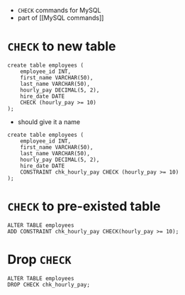 - `CHECK` commands for MySQL
- part of [[MySQL commands]]

# `CHECK` to new table
```mysql
create table employees (
	employee_id INT,
	first_name VARCHAR(50),
	last_name VARCHAR(50),
	hourly_pay DECIMAL(5, 2),
	hire_date DATE 
	CHECK (hourly_pay >= 10)
);
```
- should give it a name
```mysql
create table employees (
	employee_id INT,
	first_name VARCHAR(50),
	last_name VARCHAR(50),
	hourly_pay DECIMAL(5, 2),
	hire_date DATE 
	CONSTRAINT chk_hourly_pay CHECK (hourly_pay >= 10)
);
```

# `CHECK` to pre-existed table
```mysql
ALTER TABLE employees
ADD CONSTRAINT chk_hourly_pay CHECK(hourly_pay >= 10);
```

# Drop `CHECK`
```mysql
ALTER TABLE employees
DROP CHECK chk_hourly_pay;
```
